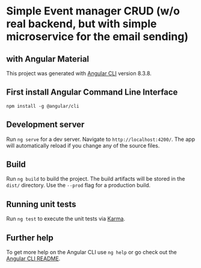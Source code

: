 
# Simple Event manager CRUD (w/o real backend, but with simple microservice for the email sending)
## with Angular Material

This project was generated with [Angular CLI](https://github.com/angular/angular-cli) version 8.3.8.

## First install Angular Command Line Interface
`npm install -g @angular/cli`

## Development server

Run `ng serve` for a dev server. Navigate to `http://localhost:4200/`. The app will automatically reload if you change any of the source files.


## Build

Run `ng build` to build the project. The build artifacts will be stored in the `dist/` directory. Use the `--prod` flag for a production build.

## Running unit tests

Run `ng test` to execute the unit tests via [Karma](https://karma-runner.github.io).

## Further help

To get more help on the Angular CLI use `ng help` or go check out the [Angular CLI README](https://github.com/angular/angular-cli/blob/master/README.md).
